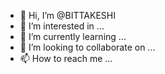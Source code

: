 - 👋 Hi, I’m @BITTAKESHI
- 👀 I’m interested in ...
- 🌱 I’m currently learning ...
- 💞️ I’m looking to collaborate on ...
- 📫 How to reach me ...

<!---
BITTAKESHI/BITTAKESHI is a ✨ special ✨ repository because its `README.md` (this file) appears on your GitHub profile.
You can click the Preview link to take a look at your changes.
--->
